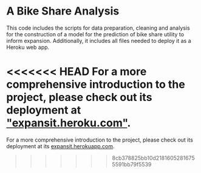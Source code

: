 # A Bike Share Analysis

This code includes the scripts for data preparation, cleaning and analysis for the construction of a model for the prediction of bike share utility to inform expansion. Additionally, it includes all files needed to deploy it as a Heroku web app.

<<<<<<< HEAD
For a more comprehensive introduction to the project, please check out its deployment at ["expansit.heroku.com"]("http://expansit.herokuapp.com").
=======
For a more comprehensive introduction to the project, please check out its deployment at its [expansit.herokuapp.com](http://expansit.herokuapp.com).
>>>>>>> 8cb378825bb10d21816052816755591bb79f5539
